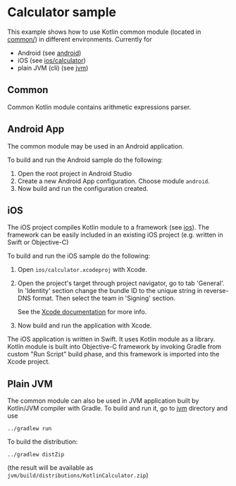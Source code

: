 # Calculator sample

This example shows how to use Kotlin common module (located in [common/](common/)) in different environments.
Currently for
* Android (see [android](android/))
* iOS (see [ios/calculator](ios/calculator/))
* plain JVM (cli) (see [jvm](jvm/))

## Common

Common Kotlin module contains arithmetic expressions parser.

## Android App
The common module may be used in an Android application.

To build and run the Android sample do the following:

1.  Open the root project in Android Studio
2.  Create a new Android App configuration. Choose module `android`.
3.  Now build and run the configuration created.

## iOS
The iOS project compiles Kotlin module to a framework (see [ios](ios/)). The framework can be easily included in an existing iOS project (e.g. written in Swift or Objective-C)

To build and run the iOS sample do the following:

1.  Open `ios/calculator.xcodeproj` with Xcode.
2.  Open the project's target through project navigator, go to tab 'General'.
    In 'Identity' section change the bundle ID to the unique string in
    reverse-DNS format. Then select the team in 'Signing' section.
    
    See the
    [Xcode documentation](https://developer.apple.com/library/content/documentation/IDEs/Conceptual/AppDistributionGuide/ConfiguringYourApp/ConfiguringYourApp.html#//apple_ref/doc/uid/TP40012582-CH28-SW2)
    for more info.
3.  Now build and run the application with Xcode.

The iOS application is written in Swift. It uses Kotlin module as a library.
Kotlin module is built into Objective-C framework by invoking Gradle
from custom "Run Script" build phase, and this framework is imported into
the Xcode project.

## Plain JVM
The common module can also be used in JVM application built by Kotlin/JVM compiler with Gradle.
To build and run it, go to [jvm](jvm/) directory and use
```
../gradlew run
```

To build the distribution:
```
../gradlew distZip
```
(the result will be available as
`jvm/build/distributions/KotlinCalculator.zip`)
